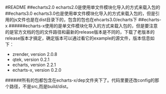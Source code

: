 #README
##echarts2.0
echarts2.0是使用单文件模块化导入的方式来载入包的
##echarts3.0
echarts3.0也是使用单文件模块化导入的方式来载入包的，但是引用的js文件也是在dist目录下的，包含的包也在ehcarts3.0/echarts下
##echarts-x
######echarts-x使用的是单文件模块化导入的方式来载入包的，但是要注意的是官方文档的包的文件路径和最新的release版本是不同的，下载了老版本的release版本才搞定，确定版本可以通过看它的example的源文件，版本信息如下：
* zrender, version 2.0.8
* qtek, version 0.2.1
* echarts, version 2.2.1
* echarts-x, version 0.2.0

######所有的包都包含在echarts-x/dep文件夹下了。代码里要还改config的那个路径，不是src,而是build/dist。
